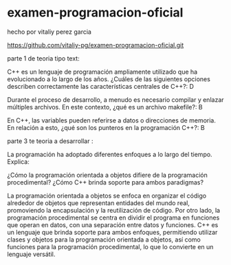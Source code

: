 # examen-programacion-oficial
hecho por vitaliy perez garcia 

https://github.com/vitaliy-pg/examen-programacion-oficial.git

parte 1 de teoria tipo text:

C++ es un lenguaje de programación ampliamente utilizado que ha evolucionado a lo largo de los años. ¿Cuáles de las siguientes opciones describen correctamente las características centrales de C++?: D

Durante el proceso de desarrollo, a menudo es necesario compilar y enlazar múltiples archivos. En este contexto, ¿qué es un archivo makefile?: B

En C++, las variables pueden referirse a datos o direcciones de memoria. En relación a esto, ¿qué son los punteros en la programación C++?: B

parte 3 te teoria a desarrollar :

La programación ha adoptado diferentes enfoques a lo largo del tiempo. Explica:

¿Cómo la programación orientada a objetos difiere de la programación procedimental?
¿Cómo C++ brinda soporte para ambos paradigmas?

La programación orientada a objetos se enfoca en organizar el código alrededor de objetos que representan entidades del mundo real, promoviendo la encapsulación y la reutilización de código. Por otro lado, la programación procedimental se centra en dividir el programa en funciones que operan en datos, con una separación entre datos y funciones. C++ es un lenguaje que brinda soporte para ambos enfoques, permitiendo utilizar clases y objetos para la programación orientada a objetos, así como funciones para la programación procedimental, lo que lo convierte en un lenguaje versátil.




